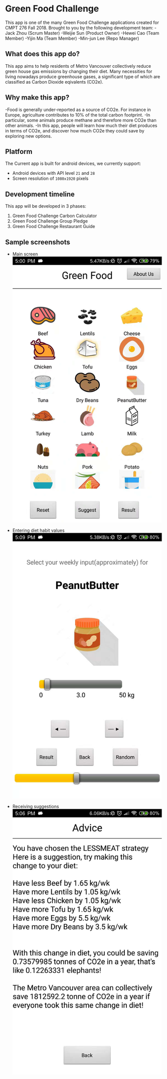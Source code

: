 # Green Food Challenge

This app is one of the many Green Food Challenge applications created for CMPT 276 Fall 2018.
Brought to you by the following development team:
-Jack Zhou (Scrum Master)
-Weijie Sun (Product Owner)
-Hewei Cao (Team Member)
-Yijin Ma (Team Member)
-Min-jun Lee (Repo Manager)

## What does this app do?

This app aims to help residents of Metro Vancouver collectively reduce green house gas emissions by changing their diet.
Many necessities for living nowadays produce greenhouse gases, 
a significant type of which are classified as Carbon Dioxide eqivalents (CO2e).

## Why make this app?

-Food is generally under-reported as a source of CO2e. For instance in Europe, agriculture contributes to 10% of the total carbon footprint. 
-In particular, some animals produce methane and therefore more CO2e than other animals.
-In this app, people will learn how much their diet produces in terms of CO2e, and discover how much CO2e they could save by exploring new options.

## Platform

The Current app is built for android devices, we currently support:
- Android devices with API level `21` and `28`
- Screen resolution of `1080x1920` pixels

## Development timeline
This app will be developed in 3 phases:
1. Green Food Challenge Carbon Calculator
2. Green Food Challenge Group Pledge
3. Green Food Challenge Restaurant Guide

## Sample screenshots

- Main screen
![Screenshot](ss/screenshot1.jpg)

- Entering diet habit values
![Screenshot](ss/sreenshot2.jpg)

- Receiving suggestions
![Screenshot](ss/screenshot3.jpg)